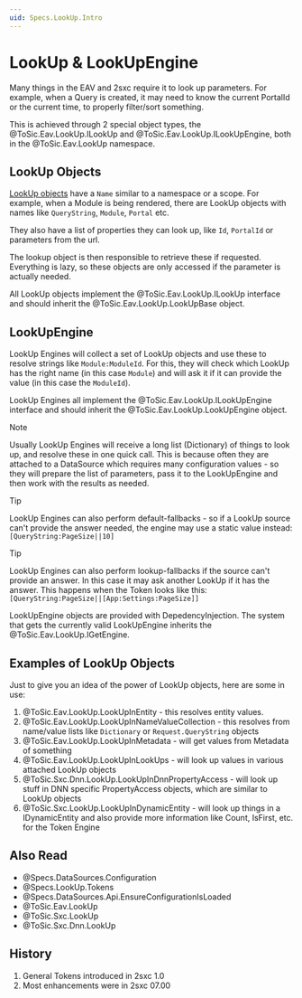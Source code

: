 ```yaml
---
uid: Specs.LookUp.Intro
---
```


# LookUp & LookUpEngine

Many things in the EAV and 2sxc require it to look up parameters. 
For example, when a Query is created, it may need to know the current PortalId or the current time, to properly filter/sort something. 

This is achieved through 2 special object types, the @ToSic.Eav.LookUp.ILookUp and @ToSic.Eav.LookUp.ILookUpEngine, both in the @ToSic.Eav.LookUp namespace. 



## LookUp Objects

[LookUp objects](xref:ToSic.Eav.LookUp.ILookUp) have a `Name` similar to a namespace or a scope. For example, when a Module is being rendered, there are LookUp objects with names like `QueryString`, `Module`, `Portal` etc. 

They also have a list of properties they can look up, like `Id`, `PortalId` or parameters from the url. 

The lookup object is then responsible to retrieve these if requested. Everything is lazy, so these objects are only accessed if the parameter is actually needed. 

All LookUp objects implement the @ToSic.Eav.LookUp.ILookUp interface and should inherit the @ToSic.Eav.LookUp.LookUpBase object. 

## LookUpEngine

LookUp Engines will collect a set of LookUp objects and use these to resolve strings like `Module:ModuleId`. For this, they will check which LookUp has the right name (in this case `Module`) and will ask it if it can provide the value (in this case the `ModuleId`). 

LookUp Engines all implement the @ToSic.Eav.LookUp.ILookUpEngine interface and should inherit the @ToSic.Eav.LookUp.LookUpEngine object. 

> [!NOTE]
> Usually LookUp Engines will receive a long list (Dictionary) of things to look up, and resolve these in one quick call. This is because often they are attached to a DataSource which requires many configuration values - so they will prepare the list of parameters, pass it to the LookUpEngine and then work with the results as needed.

> [!TIP]
> LookUp Engines can also perform default-fallbacks - so if a LookUp source can't provide the answer needed, the engine may use a static value instead: 
> `[QueryString:PageSize||10]` 

> [!TIP]
> LookUp Engines can also perform lookup-fallbacks if the source can't provide an answer. In this case it may ask another LookUp if it has the answer. This happens when the Token looks like this:  
> `[QueryString:PageSize||[App:Settings:PageSize]]`

LookUpEngine objects are provided with DepedencyInjection. The system that gets the currently valid LookUpEngine inherits the @ToSic.Eav.LookUp.IGetEngine.

## Examples of LookUp Objects

Just to give you an idea of the power of LookUp objects, here are some in use:

1. @ToSic.Eav.LookUp.LookUpInEntity - this resolves entity values. 
1. @ToSic.Eav.LookUp.LookUpInNameValueCollection - this resolves from name/value lists like `Dictionary` or `Request.QueryString` objects
1. @ToSic.Eav.LookUp.LookUpInMetadata - will get values from Metadata of something
1. @ToSic.Eav.LookUp.LookUpInLookUps - will look up values in various attached LookUp objects
1. @ToSic.Sxc.Dnn.LookUp.LookUpInDnnPropertyAccess - will look up stuff in DNN specific PropertyAccess objects, which are similar to LookUp objects
1. @ToSic.Sxc.LookUp.LookUpInDynamicEntity - will look up things in a IDynamicEntity and also provide more information like Count, IsFirst, etc. for the Token Engine


## Also Read

* @Specs.DataSources.Configuration
* @Specs.LookUp.Tokens
* @Specs.DataSources.Api.EnsureConfigurationIsLoaded
* @ToSic.Eav.LookUp
* @ToSic.Sxc.LookUp
* @ToSic.Sxc.Dnn.LookUp


## History

1. General Tokens introduced in 2sxc 1.0
1. Most enhancements were in 2sxc 07.00

